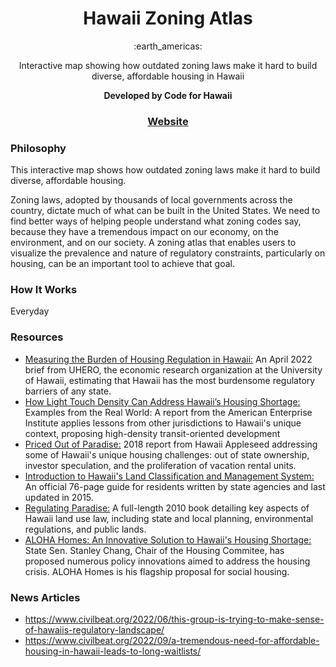<h1 align="center">Hawaii Zoning Atlas</h1>

<div align="center">
	:earth_americas:
</div>

<div align="center">
    <p>Interactive map showing how outdated zoning laws make it hard to build diverse, affordable housing in Hawaii</p>
    <strong>Developed by Code for Hawaii</strong>
</div>

<div align="center">
  <h3>
  	<a href="https://hawaiizoningatlas.com">
      Website
    </a>
  </h3>
</div>

### Philosophy
This interactive map shows how outdated zoning laws make it hard to build diverse, affordable housing.

Zoning laws, adopted by thousands of local governments across the country, dictate much of what can be built in the United States.  We need to find better ways of helping people understand what zoning codes say, because they have a tremendous impact on our economy, on the environment, and on our society.  A zoning atlas that enables users to visualize the prevalence and nature of regulatory constraints, particularly on housing, can be an important tool to achieve that goal.

### How It Works

Everyday

### Resources
- [Measuring the Burden of Housing Regulation in Hawaii:](https://uhero.hawaii.edu/wp-content/uploads/2022/04/MeasuringTheBurdenOfHousingRegulationInHawaii.pdf) An April 2022 brief from UHERO, the economic research organization at the University of Hawaii, estimating that Hawaii has the most burdensome regulatory barriers of any state.
- [How Light Touch Density Can Address Hawaii’s Housing Shortage:](https://www.aei.org/research-products/report/how-light-touch-density-can-address-hawaiis-housing-shortage-examples-from-the-real-world/) Examples from the Real World: A report from the American Enterprise Institute applies lessons from other jurisdictions to Hawaii's unique context, proposing high-density transit-oriented development
- [Priced Out of Paradise:](https://hiappleseed.org/publications/priced-out-of-paradise/)  2018 report from Hawaii Appleseed addressing some of Hawaii's unique housing challenges: out of state ownership, investor speculation, and the proliferation of vacation rental units.
- [Introduction to Hawaii's Land Classification and Management System:](http://www.oha.org/wp-content/uploads/HRDC-LUTPManual_PRF6_FINAL.pdf) An official 76-page guide for residents written by state agencies and last updated in 2015.
- [Regulating Paradise:](https://scholarspace.manoa.hawaii.edu/bitstream/10125/24147/Callies%20-%20Regulating%20Paradise.pdf) A full-length 2010 book detailing key aspects of Hawaii land use law, including state and local planning, environmental regulations, and public lands.
- [ALOHA Homes: An Innovative Solution to Hawaii's Housing Shortage:](https://www.youtube.com/watch?v=8eTQLZYDUeM) State Sen. Stanley Chang, Chair of the Housing Commitee, has proposed numerous policy innovations aimed to address the housing crisis. ALOHA Homes is his flagship proposal for social housing.

### News Articles
- https://www.civilbeat.org/2022/06/this-group-is-trying-to-make-sense-of-hawaiis-regulatory-landscape/
- https://www.civilbeat.org/2022/09/a-tremendous-need-for-affordable-housing-in-hawaii-leads-to-long-waitlists/
